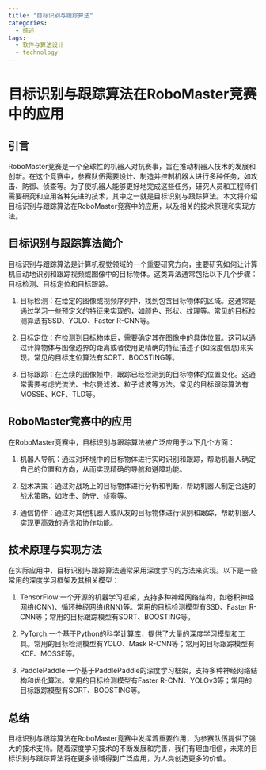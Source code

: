 ```yaml
---  
title: "目标识别与跟踪算法"  
categories:  
  - 综述  
tags: 
  - 软件与算法设计 
  - technology  
---  
```


# 目标识别与跟踪算法在RoboMaster竞赛中的应用

## 引言

RoboMaster竞赛是一个全球性的机器人对抗赛事，旨在推动机器人技术的发展和创新。在这个竞赛中，参赛队伍需要设计、制造并控制机器人进行多种任务，如攻击、防御、侦查等。为了使机器人能够更好地完成这些任务，研究人员和工程师们需要研究和应用各种先进的技术，其中之一就是目标识别与跟踪算法。本文将介绍目标识别与跟踪算法在RoboMaster竞赛中的应用，以及相关的技术原理和实现方法。

## 目标识别与跟踪算法简介

目标识别与跟踪算法是计算机视觉领域的一个重要研究方向，主要研究如何让计算机自动地识别和跟踪视频或图像中的目标物体。这类算法通常包括以下几个步骤：目标检测、目标定位和目标跟踪。

1. 目标检测：在给定的图像或视频序列中，找到包含目标物体的区域。这通常是通过学习一些预定义的特征来实现的，如颜色、形状、纹理等。常见的目标检测算法有SSD、YOLO、Faster R-CNN等。

2. 目标定位：在检测到目标物体后，需要确定其在图像中的具体位置。这可以通过计算物体与图像边界的距离或者使用更精确的特征描述子(如深度信息)来实现。常见的目标定位算法有SORT、BOOSTING等。

3. 目标跟踪：在连续的图像帧中，跟踪已经检测到的目标物体的位置变化。这通常需要考虑光流法、卡尔曼滤波、粒子滤波等方法。常见的目标跟踪算法有MOSSE、KCF、TLD等。

## RoboMaster竞赛中的应用

在RoboMaster竞赛中，目标识别与跟踪算法被广泛应用于以下几个方面：

1. 机器人导航：通过对环境中的目标物体进行实时识别和跟踪，帮助机器人确定自己的位置和方向，从而实现精确的导航和避障功能。

2. 战术决策：通过对战场上的目标物体进行分析和判断，帮助机器人制定合适的战术策略，如攻击、防守、侦察等。

3. 通信协作：通过对其他机器人或队友的目标物体进行识别和跟踪，帮助机器人实现更高效的通信和协作功能。

## 技术原理与实现方法

在实际应用中，目标识别与跟踪算法通常采用深度学习的方法来实现。以下是一些常用的深度学习框架及其相关模型：

1. TensorFlow:一个开源的机器学习框架，支持多种神经网络结构，如卷积神经网络(CNN)、循环神经网络(RNN)等。常用的目标检测模型有SSD、Faster R-CNN等；常用的目标跟踪模型有SORT、BOOSTING等。

2. PyTorch:一个基于Python的科学计算库，提供了大量的深度学习模型和工具。常用的目标检测模型有YOLO、Mask R-CNN等；常用的目标跟踪模型有KCF、MOSSE等。

3. PaddlePaddle:一个基于PaddlePaddle的深度学习框架，支持多种神经网络结构和优化算法。常用的目标检测模型有Faster R-CNN、YOLOv3等；常用的目标跟踪模型有SORT、BOOSTING等。

## 总结

目标识别与跟踪算法在RoboMaster竞赛中发挥着重要作用，为参赛队伍提供了强大的技术支持。随着深度学习技术的不断发展和完善，我们有理由相信，未来的目标识别与跟踪算法将在更多领域得到广泛应用，为人类创造更多的价值。 
